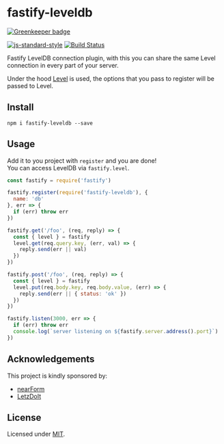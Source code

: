 # fastify-leveldb

[![Greenkeeper badge](https://badges.greenkeeper.io/fastify/fastify-leveldb.svg)](https://greenkeeper.io/)

[![js-standard-style](https://img.shields.io/badge/code%20style-standard-brightgreen.svg?style=flat)](http://standardjs.com/)  [![Build Status](https://travis-ci.org/fastify/fastify-leveldb.svg?branch=master)](https://travis-ci.org/fastify/fastify-leveldb)


Fastify LevelDB connection plugin, with this you can share the same Level connection in every part of your server.

Under the hood [Level](https://github.com/Level/level) is used, the options that you pass to register will be passed to Level.

## Install
```
npm i fastify-leveldb --save
```
## Usage
Add it to you project with `register` and you are done!  
You can access LevelDB via `fastify.level`.
```js
const fastify = require('fastify')

fastify.register(require('fastify-leveldb'), {
  name: 'db'
}, err => {
  if (err) throw err
})

fastify.get('/foo', (req, reply) => {
  const { level } = fastify
  level.get(req.query.key, (err, val) => {
    reply.send(err || val)
  })
})

fastify.post('/foo', (req, reply) => {
  const { level } = fastify
  level.put(req.body.key, req.body.value, (err) => {
    reply.send(err || { status: 'ok' })
  })
})

fastify.listen(3000, err => {
  if (err) throw err
  console.log(`server listening on ${fastify.server.address().port}`)
})
```

## Acknowledgements

This project is kindly sponsored by:
- [nearForm](http://nearform.com)
- [LetzDoIt](http://www.letzdoitapp.com/)

## License

Licensed under [MIT](./LICENSE).
